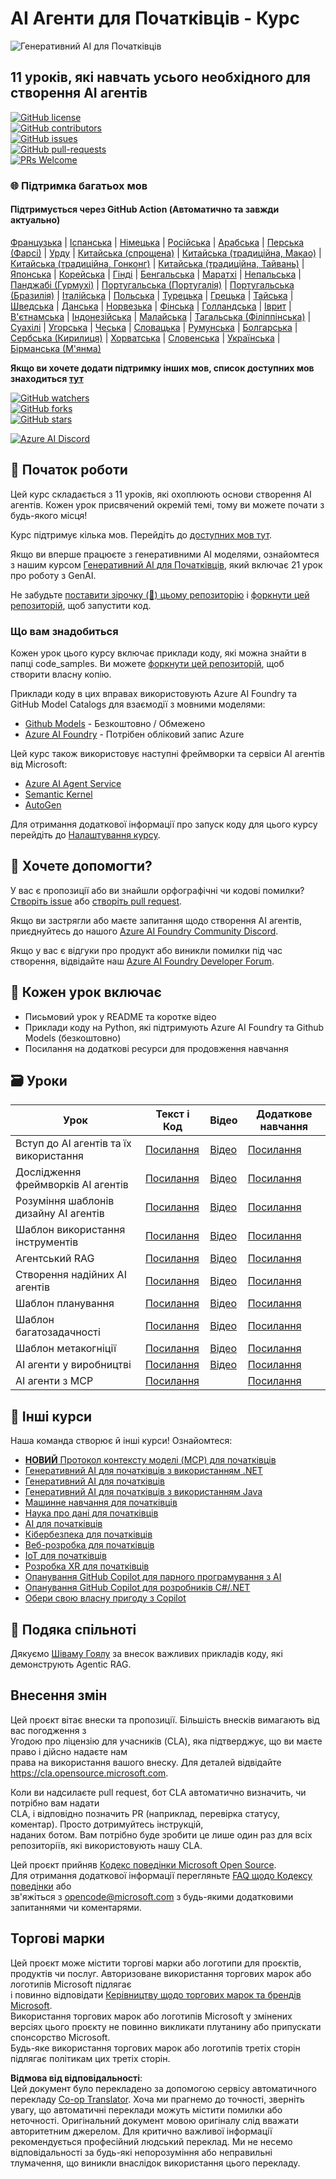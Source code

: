 <!--
CO_OP_TRANSLATOR_METADATA:
{
  "original_hash": "9b4c2650691b24b20e0c912d01a466a2",
  "translation_date": "2025-08-21T14:09:18+00:00",
  "source_file": "README.md",
  "language_code": "uk"
}
-->
# AI Агенти для Початківців - Курс

![Генеративний AI для Початківців](../../translated_images/repo-thumbnail.083b24afed61b6dd27a7fc53798bebe9edf688a41031163a1fca9f61c64d63ec.uk.png)

## 11 уроків, які навчать усього необхідного для створення AI агентів

[![GitHub license](https://img.shields.io/github/license/microsoft/ai-agents-for-beginners.svg)](https://github.com/microsoft/ai-agents-for-beginners/blob/master/LICENSE?WT.mc_id=academic-105485-koreyst)  
[![GitHub contributors](https://img.shields.io/github/contributors/microsoft/ai-agents-for-beginners.svg)](https://GitHub.com/microsoft/ai-agents-for-beginners/graphs/contributors/?WT.mc_id=academic-105485-koreyst)  
[![GitHub issues](https://img.shields.io/github/issues/microsoft/ai-agents-for-beginners.svg)](https://GitHub.com/microsoft/ai-agents-for-beginners/issues/?WT.mc_id=academic-105485-koreyst)  
[![GitHub pull-requests](https://img.shields.io/github/issues-pr/microsoft/ai-agents-for-beginners.svg)](https://GitHub.com/microsoft/ai-agents-for-beginners/pulls/?WT.mc_id=academic-105485-koreyst)  
[![PRs Welcome](https://img.shields.io/badge/PRs-welcome-brightgreen.svg?style=flat-square)](http://makeapullrequest.com?WT.mc_id=academic-105485-koreyst)

### 🌐 Підтримка багатьох мов

#### Підтримується через GitHub Action (Автоматично та завжди актуально)

[Французька](../fr/README.md) | [Іспанська](../es/README.md) | [Німецька](../de/README.md) | [Російська](../ru/README.md) | [Арабська](../ar/README.md) | [Перська (Фарсі)](../fa/README.md) | [Урду](../ur/README.md) | [Китайська (спрощена)](../zh/README.md) | [Китайська (традиційна, Макао)](../mo/README.md) | [Китайська (традиційна, Гонконг)](../hk/README.md) | [Китайська (традиційна, Тайвань)](../tw/README.md) | [Японська](../ja/README.md) | [Корейська](../ko/README.md) | [Гінді](../hi/README.md) | [Бенгальська](../bn/README.md) | [Маратхі](../mr/README.md) | [Непальська](../ne/README.md) | [Панджабі (Гурмухі)](../pa/README.md) | [Португальська (Португалія)](../pt/README.md) | [Португальська (Бразилія)](../br/README.md) | [Італійська](../it/README.md) | [Польська](../pl/README.md) | [Турецька](../tr/README.md) | [Грецька](../el/README.md) | [Тайська](../th/README.md) | [Шведська](../sv/README.md) | [Данська](../da/README.md) | [Норвезька](../no/README.md) | [Фінська](../fi/README.md) | [Голландська](../nl/README.md) | [Іврит](../he/README.md) | [В'єтнамська](../vi/README.md) | [Індонезійська](../id/README.md) | [Малайська](../ms/README.md) | [Тагальська (Філіппінська)](../tl/README.md) | [Суахілі](../sw/README.md) | [Угорська](../hu/README.md) | [Чеська](../cs/README.md) | [Словацька](../sk/README.md) | [Румунська](../ro/README.md) | [Болгарська](../bg/README.md) | [Сербська (Кирилиця)](../sr/README.md) | [Хорватська](../hr/README.md) | [Словенська](../sl/README.md) | [Українська](./README.md) | [Бірманська (М'янма)](../my/README.md)

**Якщо ви хочете додати підтримку інших мов, список доступних мов знаходиться [тут](https://github.com/Azure/co-op-translator/blob/main/getting_started/supported-languages.md)**

[![GitHub watchers](https://img.shields.io/github/watchers/microsoft/ai-agents-for-beginners.svg?style=social&label=Watch)](https://GitHub.com/microsoft/ai-agents-for-beginners/watchers/?WT.mc_id=academic-105485-koreyst)  
[![GitHub forks](https://img.shields.io/github/forks/microsoft/ai-agents-for-beginners.svg?style=social&label=Fork)](https://GitHub.com/microsoft/ai-agents-for-beginners/network/?WT.mc_id=academic-105485-koreyst)  
[![GitHub stars](https://img.shields.io/github/stars/microsoft/ai-agents-for-beginners.svg?style=social&label=Star)](https://GitHub.com/microsoft/ai-agents-for-beginners/stargazers/?WT.mc_id=academic-105485-koreyst)

[![Azure AI Discord](https://dcbadge.limes.pink/api/server/kzRShWzttr)](https://discord.gg/kzRShWzttr)

## 🌱 Початок роботи

Цей курс складається з 11 уроків, які охоплюють основи створення AI агентів. Кожен урок присвячений окремій темі, тому ви можете почати з будь-якого місця!

Курс підтримує кілька мов. Перейдіть до [доступних мов тут](../..).

Якщо ви вперше працюєте з генеративними AI моделями, ознайомтеся з нашим курсом [Генеративний AI для Початківців](https://aka.ms/genai-beginners), який включає 21 урок про роботу з GenAI.

Не забудьте [поставити зірочку (🌟) цьому репозиторію](https://docs.github.com/en/get-started/exploring-projects-on-github/saving-repositories-with-stars?WT.mc_id=academic-105485-koreyst) і [форкнути цей репозиторій](https://github.com/microsoft/ai-agents-for-beginners/fork), щоб запустити код.

### Що вам знадобиться

Кожен урок цього курсу включає приклади коду, які можна знайти в папці code_samples. Ви можете [форкнути цей репозиторій](https://github.com/microsoft/ai-agents-for-beginners/fork), щоб створити власну копію.

Приклади коду в цих вправах використовують Azure AI Foundry та GitHub Model Catalogs для взаємодії з мовними моделями:

- [Github Models](https://aka.ms/ai-agents-beginners/github-models) - Безкоштовно / Обмежено  
- [Azure AI Foundry](https://aka.ms/ai-agents-beginners/ai-foundry) - Потрібен обліковий запис Azure  

Цей курс також використовує наступні фреймворки та сервіси AI агентів від Microsoft:

- [Azure AI Agent Service](https://aka.ms/ai-agents-beginners/ai-agent-service)  
- [Semantic Kernel](https://aka.ms/ai-agents-beginners/semantic-kernel)  
- [AutoGen](https://aka.ms/ai-agents/autogen)  

Для отримання додаткової інформації про запуск коду для цього курсу перейдіть до [Налаштування курсу](./00-course-setup/README.md).

## 🙏 Хочете допомогти?

У вас є пропозиції або ви знайшли орфографічні чи кодові помилки? [Створіть issue](https://github.com/microsoft/ai-agents-for-beginners/issues?WT.mc_id=academic-105485-koreyst) або [створіть pull request](https://github.com/microsoft/ai-agents-for-beginners/pulls?WT.mc_id=academic-105485-koreyst).

Якщо ви застрягли або маєте запитання щодо створення AI агентів, приєднуйтесь до нашого [Azure AI Foundry Community Discord](https://discord.gg/kzRShWzttr).

Якщо у вас є відгуки про продукт або виникли помилки під час створення, відвідайте наш [Azure AI Foundry Developer Forum](https://aka.ms/azureaifoundry/forum).

## 📂 Кожен урок включає

- Письмовий урок у README та коротке відео  
- Приклади коду на Python, які підтримують Azure AI Foundry та Github Models (безкоштовно)  
- Посилання на додаткові ресурси для продовження навчання  

## 🗃️ Уроки

| **Урок**                                 | **Текст і Код**                                  | **Відео**                                                  | **Додаткове навчання**                                                                 |
|------------------------------------------|-------------------------------------------------|------------------------------------------------------------|----------------------------------------------------------------------------------------|
| Вступ до AI агентів та їх використання   | [Посилання](./01-intro-to-ai-agents/README.md)  | [Відео](https://youtu.be/3zgm60bXmQk?si=z8QygFvYQv-9WtO1)  | [Посилання](https://aka.ms/ai-agents-beginners/collection?WT.mc_id=academic-105485-koreyst) |
| Дослідження фреймворків AI агентів       | [Посилання](./02-explore-agentic-frameworks/README.md) | [Відео](https://youtu.be/ODwF-EZo_O8?si=Vawth4hzVaHv-u0H)  | [Посилання](https://aka.ms/ai-agents-beginners/collection?WT.mc_id=academic-105485-koreyst) |
| Розуміння шаблонів дизайну AI агентів    | [Посилання](./03-agentic-design-patterns/README.md) | [Відео](https://youtu.be/m9lM8qqoOEA?si=BIzHwzstTPL8o9GF)  | [Посилання](https://aka.ms/ai-agents-beginners/collection?WT.mc_id=academic-105485-koreyst) |
| Шаблон використання інструментів         | [Посилання](./04-tool-use/README.md)            | [Відео](https://youtu.be/vieRiPRx-gI?si=2z6O2Xu2cu_Jz46N)  | [Посилання](https://aka.ms/ai-agents-beginners/collection?WT.mc_id=academic-105485-koreyst) |
| Агентський RAG                           | [Посилання](./05-agentic-rag/README.md)         | [Відео](https://youtu.be/WcjAARvdL7I?si=gKPWsQpKiIlDH9A3)  | [Посилання](https://aka.ms/ai-agents-beginners/collection?WT.mc_id=academic-105485-koreyst) |
| Створення надійних AI агентів            | [Посилання](./06-building-trustworthy-agents/README.md) | [Відео](https://youtu.be/iZKkMEGBCUQ?si=jZjpiMnGFOE9L8OK)  | [Посилання](https://aka.ms/ai-agents-beginners/collection?WT.mc_id=academic-105485-koreyst) |
| Шаблон планування                        | [Посилання](./07-planning-design/README.md)     | [Відео](https://youtu.be/kPfJ2BrBCMY?si=6SC_iv_E5-mzucnC)  | [Посилання](https://aka.ms/ai-agents-beginners/collection?WT.mc_id=academic-105485-koreyst) |
| Шаблон багатозадачності                  | [Посилання](./08-multi-agent/README.md)         | [Відео](https://youtu.be/V6HpE9hZEx0?si=rMgDhEu7wXo2uo6g)  | [Посилання](https://aka.ms/ai-agents-beginners/collection?WT.mc_id=academic-105485-koreyst) |
| Шаблон метакогніції                      | [Посилання](./09-metacognition/README.md)       | [Відео](https://youtu.be/His9R6gw6Ec?si=8gck6vvdSNCt6OcF)  | [Посилання](https://aka.ms/ai-agents-beginners/collection?WT.mc_id=academic-105485-koreyst) |
| AI агенти у виробництві                  | [Посилання](./10-ai-agents-production/README.md) | [Відео](https://youtu.be/l4TP6IyJxmQ?si=31dnhexRo6yLRJDl)  | [Посилання](https://aka.ms/ai-agents-beginners/collection?WT.mc_id=academic-105485-koreyst) |
| AI агенти з MCP                          | [Посилання](./11-mcp/README.md)                 |                                                            | [Посилання](https://aka.ms/mcp-for-beginners)                                               |

## 🎒 Інші курси

Наша команда створює й інші курси! Ознайомтеся:
- [**НОВИЙ** Протокол контексту моделі (MCP) для початківців](https://github.com/microsoft/mcp-for-beginners?WT.mc_id=academic-105485-koreyst)  
- [Генеративний AI для початківців з використанням .NET](https://github.com/microsoft/Generative-AI-for-beginners-dotnet?WT.mc_id=academic-105485-koreyst)  
- [Генеративний AI для початківців](https://github.com/microsoft/generative-ai-for-beginners?WT.mc_id=academic-105485-koreyst)  
- [Генеративний AI для початківців з використанням Java](https://github.com/microsoft/generative-ai-for-beginners-java?WT.mc_id=academic-105485-koreyst)  
- [Машинне навчання для початківців](https://aka.ms/ml-beginners?WT.mc_id=academic-105485-koreyst)  
- [Наука про дані для початківців](https://aka.ms/datascience-beginners?WT.mc_id=academic-105485-koreyst)  
- [AI для початківців](https://aka.ms/ai-beginners?WT.mc_id=academic-105485-koreyst)  
- [Кібербезпека для початківців](https://github.com/microsoft/Security-101??WT.mc_id=academic-96948-sayoung)  
- [Веб-розробка для початківців](https://aka.ms/webdev-beginners?WT.mc_id=academic-105485-koreyst)  
- [IoT для початківців](https://aka.ms/iot-beginners?WT.mc_id=academic-105485-koreyst)  
- [Розробка XR для початківців](https://github.com/microsoft/xr-development-for-beginners?WT.mc_id=academic-105485-koreyst)  
- [Опанування GitHub Copilot для парного програмування з AI](https://aka.ms/GitHubCopilotAI?WT.mc_id=academic-105485-koreyst)  
- [Опанування GitHub Copilot для розробників C#/.NET](https://github.com/microsoft/mastering-github-copilot-for-dotnet-csharp-developers?WT.mc_id=academic-105485-koreyst)  
- [Обери свою власну пригоду з Copilot](https://github.com/microsoft/CopilotAdventures?WT.mc_id=academic-105485-koreyst)  

## 🌟 Подяка спільноті  

Дякуємо [Шіваму Гоялу](https://www.linkedin.com/in/shivam2003/) за внесок важливих прикладів коду, які демонструють Agentic RAG.  

## Внесення змін  

Цей проєкт вітає внески та пропозиції. Більшість внесків вимагають від вас погодження з  
Угодою про ліцензію для учасників (CLA), яка підтверджує, що ви маєте право і дійсно надаєте нам  
права на використання вашого внеску. Для деталей відвідайте  
<https://cla.opensource.microsoft.com>.  

Коли ви надсилаєте pull request, бот CLA автоматично визначить, чи потрібно вам надати  
CLA, і відповідно позначить PR (наприклад, перевірка статусу, коментар). Просто дотримуйтесь інструкцій,  
наданих ботом. Вам потрібно буде зробити це лише один раз для всіх репозиторіїв, які використовують нашу CLA.  

Цей проєкт прийняв [Кодекс поведінки Microsoft Open Source](https://opensource.microsoft.com/codeofconduct/).  
Для отримання додаткової інформації перегляньте [FAQ щодо Кодексу поведінки](https://opensource.microsoft.com/codeofconduct/faq/) або  
зв'яжіться з [opencode@microsoft.com](mailto:opencode@microsoft.com) з будь-якими додатковими запитаннями чи коментарями.  

## Торгові марки  

Цей проєкт може містити торгові марки або логотипи для проєктів, продуктів чи послуг. Авторизоване використання торгових марок або логотипів Microsoft підлягає  
і повинно відповідати [Керівництву щодо торгових марок та брендів Microsoft](https://www.microsoft.com/legal/intellectualproperty/trademarks/usage/general).  
Використання торгових марок або логотипів Microsoft у змінених версіях цього проєкту не повинно викликати плутанину або припускати спонсорство Microsoft.  
Будь-яке використання торгових марок або логотипів третіх сторін підлягає політикам цих третіх сторін.  

**Відмова від відповідальності**:  
Цей документ було перекладено за допомогою сервісу автоматичного перекладу [Co-op Translator](https://github.com/Azure/co-op-translator). Хоча ми прагнемо до точності, зверніть увагу, що автоматичні переклади можуть містити помилки або неточності. Оригінальний документ мовою оригіналу слід вважати авторитетним джерелом. Для критично важливої інформації рекомендується професійний людський переклад. Ми не несемо відповідальності за будь-які непорозуміння або неправильні тлумачення, що виникли внаслідок використання цього перекладу.